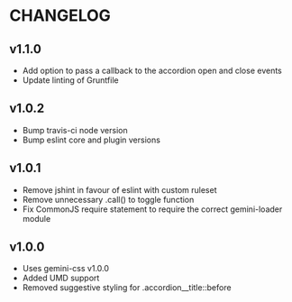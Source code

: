 # CHANGELOG

## v1.1.0

  - Add option to pass a callback to the accordion open and close events
  - Update linting of Gruntfile

## v1.0.2

  - Bump travis-ci node version
  - Bump eslint core and plugin versions

## v1.0.1

  - Remove jshint in favour of eslint with custom ruleset
  - Remove unnecessary .call() to toggle function
  - Fix CommonJS require statement to require the correct gemini-loader module

## v1.0.0

  - Uses gemini-css v1.0.0
  - Added UMD support
  - Removed suggestive styling for .accordion__title::before
